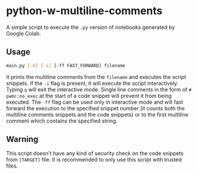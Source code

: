 # python-w-multiline-comments
A simple script to execute the `.py` version of notebooks generated by Google Colab.

## Usage
```bash
main.py [-h] [-i] [-ff FAST_FORWARD] filename
```
It prints the multiline comments from the `filename` and executes the script snippets.
If the `-i` flag is present, it will execute the script interactively.
Typing `q` will exit the interactive mode.
Single line comments in the form of `# pwmc:no_exec` at the start of a code snippet will prevent it from being executed.
The `-ff` flag can be used only in interactive mode and will fast forward the execution to the specified snippet number (it counts both the multiline comments snippets and the code snippets) or to the first multiline comment which contains the specified string.

## Warning
This script doesn't have any kind of security check on the code snippets from `[TARGET]` file.
It is recommended to only use this script with trusted files.
